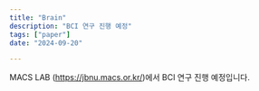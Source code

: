 ```yaml
---
title: "Brain"
description: "BCI 연구 진행 예정"
tags: ["paper"]
date: "2024-09-20"

---
```


MACS LAB (https://jbnu.macs.or.kr/)에서 BCI 연구 진행 예정입니다.